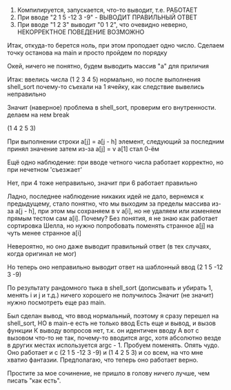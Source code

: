 1) Компилируется, запускается, что-то выводит, т.е. РАБОТАЕТ
2) При вводе "2 1 5 -12 3 -9" - ВЫВОДИТ ПРАВИЛЬНЫЙ ОТВЕТ
3) При вводе "1 2 3" выводит "0 1 2", что очевидно неверно, НЕКОРРЕКТНОЕ ПОВЕДЕНИЕ ВОЗМОЖНО

Итак, откуда-то берется ноль, при этом проподает одно число.
Сделаем точку останова на main и просто пройдем по порядку

Окей, ничего не понятно, будем выводить массив "а" для приличия

Итак:
ввелись числа (1 2 3 4 5) нормально, но после выполнения shell_sort почему-то съехали на 1 ячейку, как следствие вывелись неправильно

Значит (наверное) проблема в shell_sort, проверим его внутренности. делаем на нем break

(1 4 2 5 3)

При выполнении строки a[j] = a[j - h] элемент, следующий за последним принял значение
затем из-за a[j] = v a[1] стал 0-ём

Ещё одно наблюдение: при вводе четного числа работает корректно, но при нечетном 'съезжает'

Нет, при 4 тоже неправильно, значит при 6 работает правильно

Ладно, последнее наблюдение никаких идей не дало, вернемся к предыдущему,
стало понятно, что мы выходим за пределы массива из-за a[j - h], при этом мы сохраняем в v a[i], но не удаляем или изменяем прямым тестом сам a[i]. 
Почему?
Без понятия, я не знаю как работает сортировка Шелла, но нужно попробовать поменять странное a[j] на чуть менее странное a[i]

Невероятно, но оно даже выводит правильный ответ (в тех случаях, когда оригинал не мог)

Но
теперь оно неправильно выводит ответ на шаблонный ввод (2 1 5 -12 3 -9)

По результату рандомного тыка в shell_sort (дописывать и убирать 1, менять i и j и т.д.) ничего хорошего не получилось
Значит (не значит) нужно посмотреть еще раз main.

Был сделан вывод, что ввод нормальный, поэтому я сразу перешел на shell_sort, НО в main-е есть не только ввод
Есть еще и вывод, и вызов функции
К выводу вопросов нет, т.к. он идентичен вводу
А вот с вызовом что-то не так, почему-то вводится argc, хотя абсолютно везде в других местах используется argc - 1.
Пробуем поменять.
Опять чудо.
Оно работает и с (2 1 5 -12 3 -9) и (1 4 2 5 3) и со всем, на что мне хватио фантазии.
Предполагаю, что теперь оно работает верно.

Простите за мое сочинение, не пришло в голову ничего лучше, чем писать "как есть".
